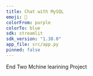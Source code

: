 ```yaml
---
title: Chat with MySQL
emoji: 💬
colorFrom: purple
colorTo: blue
sdk: streamlit
sdk_version: "1.38.0"
app_file: src/app.py
pinned: false
---
```


End Two Mchine learining Project 
